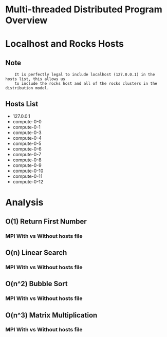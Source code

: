
# Multi-threaded Distributed Program Overview


# Localhost and Rocks Hosts

## Note 
        It is perfectly legal to include localhost (127.0.0.1) in the hosts list, this allows us
        to include the rocks host and all of the rocks clusters in the distribution model.

## Hosts List
- 127.0.0.1
- compute-0-0
- compute-0-1
- compute-0-3
- compute-0-4
- compute-0-5
- compute-0-6
- compute-0-7
- compute-0-8
- compute-0-9
- compute-0-10
- compute-0-11
- compute-0-12

# Analysis

## O(1) Return First Number

### MPI With vs Without hosts file

## O(n) Linear Search

### MPI With vs Without hosts file

## O(n^2) Bubble Sort

### MPI With vs Without hosts file

## O(n^3) Matrix Multiplication

### MPI With vs Without hosts file
